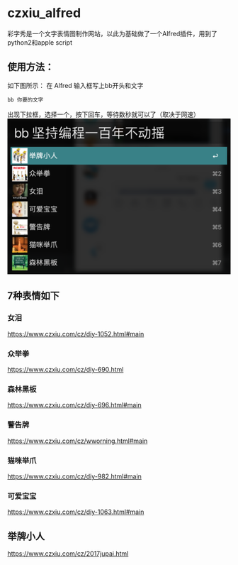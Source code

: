 # czxiu_alfred
彩字秀是一个文字表情图制作网站，以此为基础做了一个Alfred插件，用到了python2和apple script

## 使用方法：
如下图所示：
在 Alfred 输入框写上bb开头和文字
```bash
bb 你要的文字
```
出现下拉框，选择一个，按下回车，等待数秒就可以了（取决于网速）
![预览](https://github.com/guissy/czxiu_alfred/raw/master/how.png)


## 7种表情如下
### 女泪
https://www.czxiu.com/cz/diy-1052.html#main
 
### 众举拳
https://www.czxiu.com/cz/diy-690.html

### 森林黑板
https://www.czxiu.com/cz/diy-696.html#main

### 警告牌
https://www.czxiu.com/cz/wworning.html#main

### 猫咪举爪
https://www.czxiu.com/cz/diy-982.html#main

### 可爱宝宝
https://www.czxiu.com/cz/diy-1063.html#main

## 举牌小人
https://www.czxiu.com/cz/2017jupai.html
 